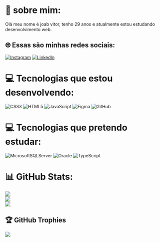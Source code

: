 # 💫 sobre mim:
Olá meu nome é joab vitor, tenho 29 anos e atualmente estou estudando desenvolvimento web.

## 🌐 Essas são minhas redes sociais: 
[![Instagram](https://img.shields.io/badge/Instagram-%23E4405F.svg?logo=Instagram&logoColor=white)](https://www.instagram.com/joab_sx) 
[![LinkedIn](https://img.shields.io/badge/LinkedIn-%230077B5.svg?logo=linkedin&logoColor=white)](https://www.linkedin.com/in/joab-vitor-da-silva-1a66b814a/) 

# 💻 Tecnologias que estou desenvolvendo:
![CSS3](https://img.shields.io/badge/css3-%231572B6.svg?style=flat&logo=css3&logoColor=white) 
![HTML5](https://img.shields.io/badge/html5-%23E34F26.svg?style=flat&logo=html5&logoColor=white) 
![JavaScript](https://img.shields.io/badge/javascript-%23323330.svg?style=flat&logo=javascript&logoColor=%23F7DF1E) 
![Figma](https://img.shields.io/badge/figma-%23F24E1E.svg?style=flat&logo=figma&logoColor=white) 
![GitHub](https://img.shields.io/badge/GitHub-%23121011.svg?style=flat&logo=github&logoColor=white)

# 💻 Tecnologias que pretendo estudar:
![MicrosoftSQLServer](https://img.shields.io/badge/Microsoft%20SQL%20Sever-CC2927?style=flat&logo=microsoft%20sql%20server&logoColor=white) 
![Oracle](https://img.shields.io/badge/Oracle-F80000?style=flat&logo=oracle&logoColor=white) 
![TypeScript](https://img.shields.io/badge/typescript-%23007ACC.svg?style=flat&logo=typescript&logoColor=white) 	

# 📊 GitHub Stats:
![](https://github-readme-stats.vercel.app/api?username=joab001&theme=dracula&hide_border=false&include_all_commits=true&count_private=true)<br/>
![](https://github-readme-streak-stats.herokuapp.com/?user=joab001&theme=dracula&hide_border=false)<br/>
![](https://github-readme-stats.vercel.app/api/top-langs/?username=joab001&theme=dracula&hide_border=false&include_all_commits=true&count_private=true&layout=compact)

## 🏆 GitHub Trophies
![](https://github-profile-trophy.vercel.app/?username=joab001&theme=dracula&no-frame=false&no-bg=false&margin-w=4)
